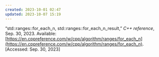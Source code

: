 ```yaml
---
created: 2023-10-01 02:47
updated: 2023-10-07 15:19
---
```


“std::ranges::for_each_n, std::ranges::for_each_n_result,” _C++ reference_, Sep. 30, 2023. Available: [https://en.cppreference.com/w/cpp/algorithm/ranges/for_each_n](https://en.cppreference.com/w/cpp/algorithm/ranges/for_each_n). [Accessed: Sep. 30, 2023]